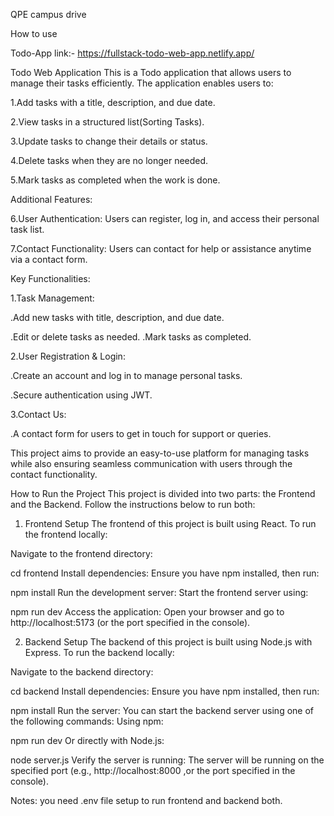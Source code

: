 QPE campus drive

How to use 

Todo-App link:- https://fullstack-todo-web-app.netlify.app/

Todo Web Application
This is a Todo application that allows users to manage their tasks efficiently. The application enables users to:

1.Add tasks with a title, description, and due date.

2.View tasks in a structured list(Sorting Tasks).

3.Update tasks to change their details or status.

4.Delete tasks when they are no longer needed.

5.Mark tasks as completed when the work is done.

Additional Features:

6.User Authentication: Users can register, log in, and access their personal task list.

7.Contact Functionality: Users can contact for help or assistance anytime via a contact form.

Key Functionalities:

1.Task Management:

.Add new tasks with title, description, and due date.

.Edit or delete tasks as needed.
.Mark tasks as completed.

2.User Registration & Login:

.Create an account and log in to manage personal tasks.

.Secure authentication using JWT.

3.Contact Us:

.A contact form for users to get in touch for support or queries.

This project aims to provide an easy-to-use platform for managing tasks while also ensuring seamless communication with users through the contact functionality.


How to Run the Project
This project is divided into two parts: the Frontend and the Backend. Follow the instructions below to run both:

1. Frontend Setup
The frontend of this project is built using React. To run the frontend locally:

Navigate to the frontend directory:

cd frontend
Install dependencies: Ensure you have npm installed, then run:

npm install
Run the development server: Start the frontend server using:

npm run dev
Access the application: Open your browser and go to http://localhost:5173 (or the port specified in the console).

2. Backend Setup
The backend of this project is built using Node.js with Express. To run the backend locally:

Navigate to the backend directory:

cd backend
Install dependencies: Ensure you have npm installed, then run:

npm install
Run the server: You can start the backend server using one of the following commands:
Using npm:

npm run dev
Or directly with Node.js:

node server.js
Verify the server is running: The server will be running on the specified port (e.g., http://localhost:8000 ,or the port specified in the console).

Notes:
you need .env file setup to run frontend and backend both.
